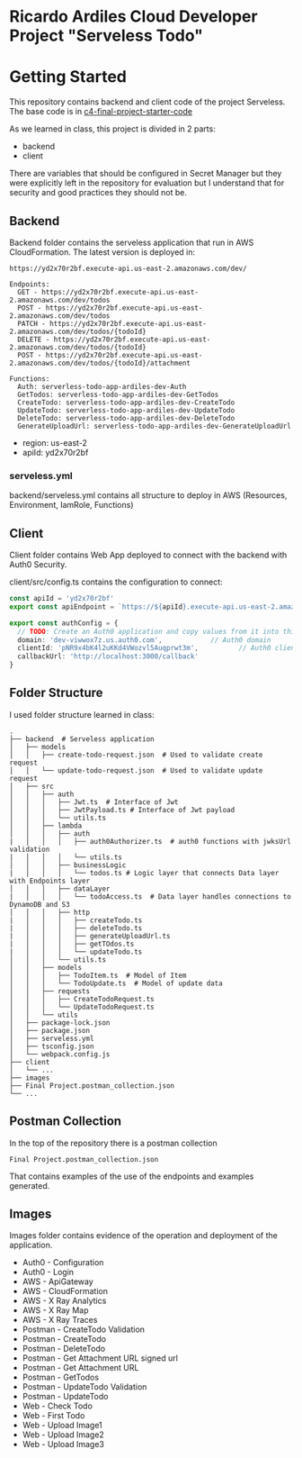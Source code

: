 # Ricardo Ardiles Cloud Developer Project "Serveless Todo"

# Getting Started

This repository contains backend and client code of the project Serveless. The base code is in [c4-final-project-starter-code](https://github.com/udacity/cloud-developer/tree/master/course-04/project/c4-final-project-starter-code)

As we learned in class, this project is divided in 2 parts:
* backend
* client

There are variables that should be configured in Secret Manager but they were explicitly left in the repository for evaluation but I understand that for security and good practices they should not be.

## Backend

Backend folder contains the serveless application that run in AWS CloudFormation. The latest version is deployed in:
```
https://yd2x70r2bf.execute-api.us-east-2.amazonaws.com/dev/
```
```
Endpoints:
  GET - https://yd2x70r2bf.execute-api.us-east-2.amazonaws.com/dev/todos
  POST - https://yd2x70r2bf.execute-api.us-east-2.amazonaws.com/dev/todos
  PATCH - https://yd2x70r2bf.execute-api.us-east-2.amazonaws.com/dev/todos/{todoId}
  DELETE - https://yd2x70r2bf.execute-api.us-east-2.amazonaws.com/dev/todos/{todoId}
  POST - https://yd2x70r2bf.execute-api.us-east-2.amazonaws.com/dev/todos/{todoId}/attachment
```

```
Functions:
  Auth: serverless-todo-app-ardiles-dev-Auth
  GetTodos: serverless-todo-app-ardiles-dev-GetTodos
  CreateTodo: serverless-todo-app-ardiles-dev-CreateTodo
  UpdateTodo: serverless-todo-app-ardiles-dev-UpdateTodo
  DeleteTodo: serverless-todo-app-ardiles-dev-DeleteTodo
  GenerateUploadUrl: serverless-todo-app-ardiles-dev-GenerateUploadUrl
```

* region: us-east-2
* apiId: yd2x70r2bf

### serveless.yml

backend/serveless.yml contains all structure to deploy in AWS (Resources, Environment, IamRole, Functions)

## Client

Client folder contains Web App deployed to connect with the backend with Auth0 Security. 

client/src/config.ts contains the configuration to connect:

```typescript
const apiId = 'yd2x70r2bf'
export const apiEndpoint = `https://${apiId}.execute-api.us-east-2.amazonaws.com/dev`

export const authConfig = {
  // TODO: Create an Auth0 application and copy values from it into this map
  domain: 'dev-viwwox7z.us.auth0.com',            // Auth0 domain
  clientId: 'pNR9x4bK4l2uKKd4VWozvl5Auqprwt3m',          // Auth0 client id
  callbackUrl: 'http://localhost:3000/callback'
}
```

## Folder Structure 

I used folder structure learned in class:

    .
    ├── backend  # Serveless application
    │   ├── models  
    │   │   ├── create-todo-request.json  # Used to validate create request
    │   │   └── update-todo-request.json  # Used to validate update request
    │   ├── src 
    │   │   ├── auth
    │   │   │   ├── Jwt.ts  # Interface of Jwt
    │   │   │   ├── JwtPayload.ts # Interface of Jwt payload
    │   │   │   └── utils.ts
    │   │   ├── lambda
    │   │   │   ├── auth
    |   │   │   │   ├── auth0Authorizer.ts  # auth0 functions with jwksUrl validation
    |   │   │   │   └── utils.ts
    │   │   │   ├── businessLogic
    |   │   │   │   └── todos.ts # Logic layer that connects Data layer with Endpoints layer
    │   │   │   ├── dataLayer
    |   │   │   │   └── todoAccess.ts  # Data layer handles connections to DynamoDB and S3
    │   │   │   ├── http
    |   │   │   │   ├── createTodo.ts
    |   │   │   │   ├── deleteTodo.ts
    |   │   │   │   ├── generateUploadUrl.ts
    |   │   │   │   ├── getTOdos.ts
    |   │   │   │   └── updateTodo.ts
    │   │   │   └── utils.ts
    │   │   ├── models
    │   │   │   ├── TodoItem.ts  # Model of Item
    │   │   │   └── TodoUpdate.ts  # Model of update data
    │   │   ├── requests
    │   │   │   ├── CreateTodoRequest.ts
    │   │   │   └── UpdateTodoRequest.ts
    │   │   └── utils
    │   ├── package-lock.json
    │   ├── package.json
    │   ├── serveless.yml
    │   ├── tsconfig.json
    │   └── webpack.config.js
    ├── client
    │   └── ...  
    ├── images
    ├── Final Project.postman_collection.json
    └── ...


## Postman Collection

In the top of the repository there is a postman collection
```
Final Project.postman_collection.json
```
That contains examples of the use of the endpoints and examples generated.

## Images

Images folder contains evidence of the operation and deployment of the application.

* Auth0 - Configuration
* Auth0 - Login
* AWS - ApiGateway
* AWS - CloudFormation
* AWS - X Ray Analytics
* AWS - X Ray Map
* AWS - X Ray Traces
* Postman - CreateTodo Validation
* Postman - CreateTodo
* Postman - DeleteTodo
* Postman - Get Attachment URL signed url
* Postman - Get Attachment URL
* Postman - GetTodos
* Postman - UpdateTodo Validation
* Postman - UpdateTodo
* Web - Check Todo
* Web - First Todo
* Web - Upload Image1
* Web - Upload Image2
* Web - Upload Image3
